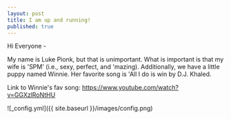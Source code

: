 ```yaml
---
layout: post
title: I am up and running!
published: true
---
```


Hi Everyone - 

My name is Luke Pionk, but that is unimportant. What is important is that my wife is 'SPM' (i.e., sexy, perfect, and 'mazing). Additionally, we have a little puppy named Winnie. Her favorite song is 'All I do is win by D.J. Khaled.

Link to Winnie's fav song: https://www.youtube.com/watch?v=GGXzlRoNtHU

![_config.yml]({{ site.baseurl }}/images/config.png)

